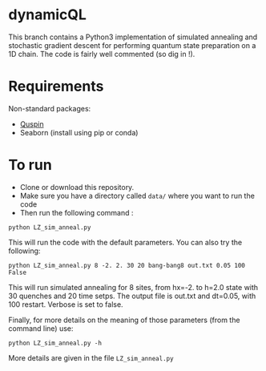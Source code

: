 # dynamicQL

This branch contains a Python3 implementation of simulated annealing and stochastic gradient descent for performing quantum state preparation on a 1D chain. The code is fairly well commented (so dig in !).

# Requirements

Non-standard packages:
- [Quspin](https://github.com/weinbe58/QuSpin#installation)
- Seaborn (install using pip or conda)

# To run #

- Clone or download this repository. 
- Make sure you have a directory called ```data/``` where you want to run the code
- Then run the following command :
```
python LZ_sim_anneal.py
```
This will run the code with the default parameters. You can also try the following:
```
python LZ_sim_anneal.py 8 -2. 2. 30 20 bang-bang8 out.txt 0.05 100 False
```
This will run simulated annealing for 8 sites, from hx=-2. to h=2.0 state with 30 quenches and 20 time setps. The output file is out.txt and dt=0.05, with 100 restart. Verbose is set to false.

Finally, for more details on the meaning of those parameters (from the command line) use:
```
python LZ_sim_anneal.py -h
```
More details are given in the file ```LZ_sim_anneal.py```

